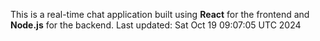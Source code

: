 This is a real-time chat application built using **React** for the frontend and **Node.js** for the backend.
Last updated: Sat Oct 19 09:07:05 UTC 2024
